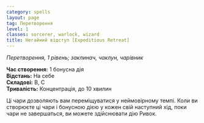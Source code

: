```yaml
---
category: spells
layout: page
tag: Перетворення
level: 1
classes: sorcerer, warlock, wizard
title: Негайний відступ [Expeditious Retreat]
---
```


_Перетворення, 1 рівень; заклинач, чаклун, чарівник_    

**Час створення:** 1 бонусна дія    
**Відстань:** На себе    
**Складові:** В, С    
**Тривалість:** Концентрація, до 10 хвилин    

Ці чари дозволяють вам переміщуватися у неймовірному темпі. Коли ви створюєте ці чари і бонусною дією у кожен свій наступний хід, поки чари не завершаться, ви можете здійснювати дію Ривок. 
